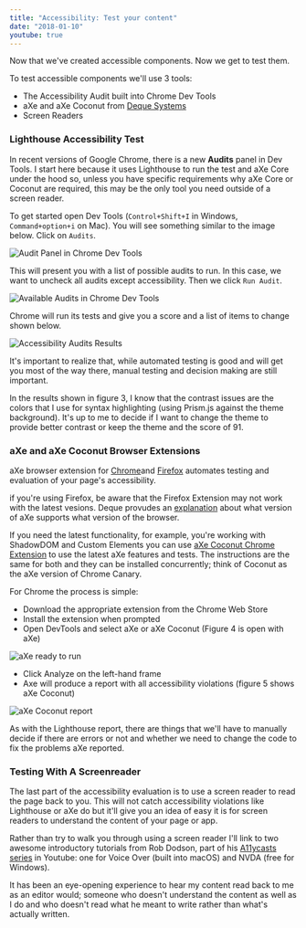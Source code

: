 ```yaml
---
title: "Accessibility: Test your content"
date: "2018-01-10"
youtube: true
---
```


Now that we've created accessible components. Now we get to test them.

To test accessible components we'll use 3 tools:

* The Accessibility Audit built into Chrome Dev Tools
* aXe and aXe Coconut from [Deque Systems](https://www.deque.com/)
* Screen Readers

### Lighthouse Accessibility Test

In recent versions of Google Chrome, there is a new **Audits** panel in Dev Tools. I start here because it uses Lighthouse to run the test and aXe Core under the hood so, unless you have specific requirements why aXe Core or Coconut are required, this may be the only tool you need outside of a screen reader.

To get started open Dev Tools (`Control+Shift+I` in Windows, `Command+option+i` on Mac). You will see something similar to the image below. Click on `Audits`.

![Audit Panel in Chrome Dev Tools](https://res.cloudinary.com/dfh6ihzvj/image/upload/c_scale,w_500/f_auto,q_auto/audits-panel-devtool)

This will present you with a list of possible audits to run. In this case, we want to uncheck all audits except accessibility. Then we click `Run Audit`.

![Available Audits in Chrome Dev Tools](https://res.cloudinary.com/dfh6ihzvj/image/upload/c_scale,w_500/f_auto,q_auto/devtools-avilable-audits)

Chrome will run its tests and give you a score and a list of items to change shown below.

![Accessibility Audits Results](https://res.cloudinary.com/dfh6ihzvj/image/upload/c_scale,w_500/f_auto,q_auto/devtools-accessibility-audit-result)

It's important to realize that, while automated testing is good and will get you most of the way there, manual testing and decision making are still important.

In the results shown in figure 3, I know that the contrast issues are the colors that I use for syntax highlighting (using Prism.js against the theme background). It's up to me to decide if I want to change the theme to provide better contrast or keep the theme and the score of 91.

### aXe and aXe Coconut Browser Extensions

aXe browser extension for [Chrome](https://chrome.google.com/webstore/detail/aXe/lhdoppojpmngadmnindnejefpokejbdd)and [Firefox](https://github.com/dequelabs/aXe-firefox-devtools) automates testing and evaluation of your page's accessibility.

if you're using Firefox, be aware that the Firefox Extension may not work with the latest vesions. Deque provudes an [explanation](https://www.deque.com/blog/understanding-axe-attest-extension-compatibility-firefox/) about what version of aXe supports what version of the browser.

<lite-youtube videoid="FW1giWW5M9I"></lite-youtube>

If you need the latest functionality, for example, you're working with ShadowDOM and Custom Elements you can use [aXe Coconut Chrome Extension](https://chrome.google.com/webstore/detail/aXe-coconut/iobddmbdndbbbfjopjdgadphaoihpojp) to use the latest aXe features and tests. The instructions are the same for both and they can be installed concurrently; think of Coconut as the aXe version of Chrome Canary.

For Chrome the process is simple:

* Download the appropriate extension from the Chrome Web Store
* Install the extension when prompted
* Open DevTools and select aXe or aXe Coconut (Figure 4 is open with aXe)

![aXe ready to run](https://res.cloudinary.com/dfh6ihzvj/image/upload/c_scale,w_500/f_auto,q_auto/axe-after-install)

* Click Analyze on the left-hand frame
* Axe will produce a report with all accessibility violations (figure 5 shows aXe Coconut)

![aXe Coconut report](https://res.cloudinary.com/dfh6ihzvj/image/upload/c_scale,w_500/f_auto,q_auto/axe-coconut-report)

As with the Lighthouse report, there are things that we'll have to manually decide if there are errors or not and whether we need to change the code to fix the problems aXe reported.

### Testing With A Screenreader

The last part of the accessibility evaluation is to use a screen reader to read the page back to you. This will not catch accessibility violations like Lighthouse or aXe do but it'll give you an idea of easy it is for screen readers to understand the content of your page or app.

Rather than try to walk you through using a screen reader I'll link to two awesome introductory tutorials from Rob Dodson, part of his [A11ycasts series](https://www.youtube.com/playlist?list=PLNYkxOF6rcICWx0C9LVWWVqvHlYJyqw7g) in Youtube: one for Voice Over (built into macOS) and NVDA (free for Windows).

<lite-youtube videoid="Jao3s_CwdRU"></lite-youtube>

<lite-youtube videoid="5R-6WvAihms"></lite-youtube>

It has been an eye-opening experience to hear my content read back to me as an editor would; someone who doesn't understand the content as well as I do and who doesn't read what he meant to write rather than what's actually written.

